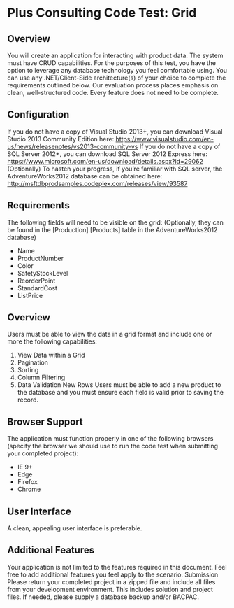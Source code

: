 # Plus Consulting Code Test: Grid

## Overview
You will create an application for interacting with product data. The system must have CRUD capabilities. For the purposes of this test, you have the option to leverage any database technology you feel comfortable using. You can use any .NET/Client-Side architecture(s) of your choice to complete the requirements outlined below.
Our evaluation process places emphasis on clean, well-structured code.  Every feature does not need to be complete.
## Configuration
If you do not have a copy of Visual Studio 2013+, you can download Visual Studio 2013 Community Edition here:
https://www.visualstudio.com/en-us/news/releasenotes/vs2013-community-vs
If you do not have a copy of SQL Server 2012+, you can download SQL Server 2012 Express here:
https://www.microsoft.com/en-us/download/details.aspx?id=29062
(Optionally) To hasten your progress, if you’re familiar with SQL server, the AdventureWorks2012 database can be obtained here: http://msftdbprodsamples.codeplex.com/releases/view/93587
## Requirements
The following fields will need to be visible on the grid: (Optionally, they can be found in the [Production].[Products] table in the AdventureWorks2012 database)
-	Name
-	ProductNumber
-	Color
-	SafetyStockLevel
-	ReorderPoint
-	StandardCost 
-	ListPrice
## Overview
Users must be able to view the data in a grid format and include one or more the following capabilities:
1.	View Data within a Grid
2.	Pagination
3.	Sorting
4.	Column Filtering
5.	Data Validation
New Rows
Users must be able to add a new product to the database and you must ensure each field is valid prior to saving the record.
 
## Browser Support
The application must function properly in one of the following browsers (specify the browser we should use to run the code test when submitting your completed project):
-	IE 9+
-	Edge
-	Firefox
-	Chrome	

## User Interface
A clean, appealing user interface is preferable.
 
## Additional Features
Your application is not limited to the features required in this document. Feel free to add additional features you feel apply to the scenario.
Submission
Please return your completed project in a zipped file and include all files from your development environment. This includes solution and project files. If needed, please supply a database backup and/or BACPAC.

